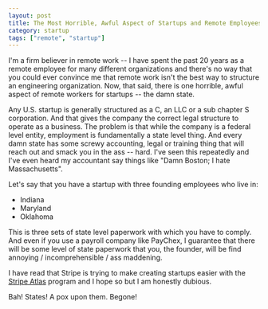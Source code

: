 ```yaml
---
layout: post
title: The Most Horrible, Awful Aspect of Startups and Remote Employees
category: startup
tags: ["remote", "startup"]
---
```

I'm a firm believer in remote work -- I have spent the past 20 years as a remote employee for many different organizations and there's no way that you could ever convince me that remote work isn't the best way to structure an engineering organization.  Now, that said, there is one horrible, awful aspect of remote workers for startups -- the damn state.

Any U.S. startup is generally structured as a C, an LLC or a sub chapter S corporation. And that gives the company the correct legal structure to operate as a business.  The problem is that while the company is a federal level entity, employment is fundamentally a state level thing.  And every damn state has some screwy accounting, legal or training thing that will reach out and smack you in the ass -- hard.  I've seen this repeatedly and I've even heard my accountant say things like "Damn Boston; I hate Massachusetts".  

Let's say that you have a startup with three founding employees who live in:

 * Indiana
 * Maryland
 * Oklahoma

This is three sets of state level paperwork with which you have to comply.  And even if you use a payroll company like PayChex, I guarantee that there will be some level of state paperwork that you, the founder, will be find annoying / incomprehensible / ass maddening. 

I have read that Stripe is trying to make creating startups easier with the [Stripe Atlas](https://stripe.com/atlas) program and I hope so but I am honestly dubious. 


Bah!  States!  A pox upon them.  Begone!